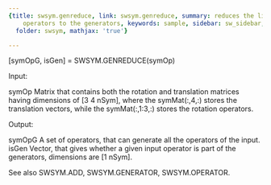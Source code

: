 ```yaml
---
{title: swsym.genreduce, link: swsym.genreduce, summary: reduces the list of symmetry
    operators to the generators, keywords: sample, sidebar: sw_sidebar, permalink: swsym_genreduce.html,
  folder: swsym, mathjax: 'true'}

---
```

 
[symOpG, isGen] = SWSYM.GENREDUCE(symOp)
 
Input:
 
symOp     Matrix that contains both the rotation and translation matrices
          having dimensions of [3 4 nSym], where the symMat(:,4,:) stores
          the translation vectors, while the symMat(:,1:3,:) stores the
          rotation operators.
 
Output:
 
symOpG    A set of operators, that can generate all the operators of the
          input.
isGen     Vector, that gives whether a given input operator is part of
          the generators, dimensions are [1 nSym].
 
See also SWSYM.ADD, SWSYM.GENERATOR, SWSYM.OPERATOR.
 

